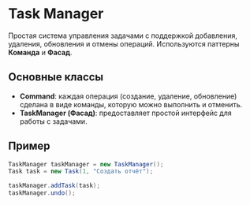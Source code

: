 # Task Manager

Простая система управления задачами с поддержкой добавления, удаления, обновления и отмены операций. Используются паттерны **Команда** и **Фасад**.

## Основные классы

- **Command**: каждая операция (создание, удаление, обновление) сделана в виде команды, которую можно выполнить и отменить.
- **TaskManager (Фасад)**: предоставляет простой интерфейс для работы с задачами.

## Пример

```java
TaskManager taskManager = new TaskManager();
Task task = new Task(1, "Создать отчёт");

taskManager.addTask(task);
taskManager.undo();